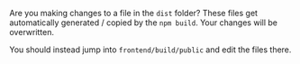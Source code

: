 Are you making changes to a file in the `dist` folder?
These files get automatically generated / copied by the `npm build`. Your changes will be overwritten.

You should instead jump into `frontend/build/public` and edit the files there.